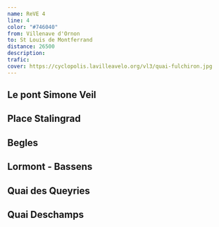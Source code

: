 ```yaml
---
name: ReVE 4
line: 4
color: "#746040"
from: Villenave d'Ornon
to: St Louis de Montferrand
distance: 26500
description:
trafic:
cover: https://cyclopolis.lavilleavelo.org/vl3/quai-fulchiron.jpg
---
```


## Le pont Simone Veil

## Place Stalingrad

## Begles

## Lormont - Bassens

## Quai des Queyries

## Quai Deschamps
